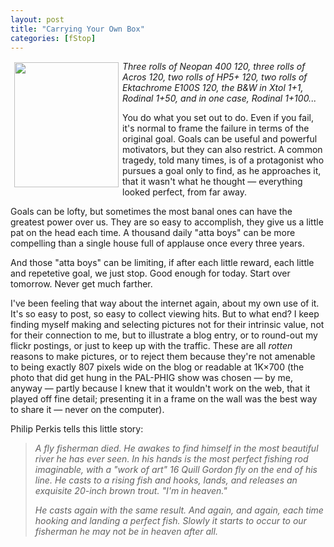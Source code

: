```yaml
---
layout: post
title: "Carrying Your Own Box"
categories: [fStop]
---
```

<p><img src="/pix2005/box.jpg" width=167 height=200 border=0 vspace=2 hspace=6 align="left"><i>Three rolls of Neopan 400 120, three rolls of Acros 120, two rolls of HP5+ 120, two rolls of Ektachrome E100S 120, the B&amp;W in Xtol 1+1, Rodinal 1+50, and in one case, Rodinal 1+100...</i></p>

<p>You do what you set out to do. Even if you fail, it's normal to frame the failure in terms of the original goal. Goals can be useful and powerful motivators, but they can also restrict. A common tragedy, told many times, is of a protagonist who pursues a goal only to find, as he approaches it, that it wasn't what he thought &#151; everything looked perfect, from far away.</p>

<!--more-->
<p>Goals can be lofty, but sometimes the most banal ones can have the greatest power over us. They are so easy to accomplish, they give us a little pat on the head each time. A thousand daily "atta boys" can be more compelling than a single house full of applause once every three years. </p>

<p>And those "atta boys" can be limiting, if after each little reward, each little and repetetive goal, we just stop. Good enough for today. Start over tomorrow. Never get much farther.</p>

<p>I've been feeling that way about the internet again, about my own use of it. It's so easy to post, so easy to collect viewing hits. But to what end? I keep finding myself making and selecting pictures not for their intrinsic value, not for their connection to me, but to illustrate a blog entry, or to round-out my flickr postings, or just to keep up with the traffic. These are all <i>rotten</i> reasons to make pictures, or to reject them because they're not amenable to being exactly 807 pixels wide on the blog or readable at 1K&#215;700 (the photo that did get hung in the PAL-PHIG show was chosen &#151; by me, anyway &#151; partly because I knew that it wouldn't work on the web, that it played off fine detail; presenting it in a frame on the wall was the best way to share it &#151; never on the computer).</p>

<p>Philip Perkis tells this little story:</p>

<blockquote><p><i>A fly fisherman died. He awakes to find himself in the most beautiful river he has ever seen. In his hands is the most perfect fishing rod imaginable, with a "work of art" 16 Quill Gordon fly on the end of his line. He casts to a rising fish and hooks, lands, and releases an exquisite 20-inch brown trout. "I'm in heaven."</i></p>

<p><i>He casts again with the same result. And again, and again, each time hooking and landing a perfect fish. Slowly it starts to occur to our fisherman he may not be in heaven after all.</i></p></blockquote>
